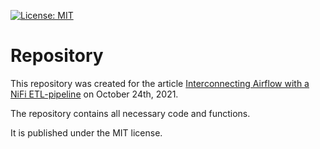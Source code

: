 [![License: MIT](https://img.shields.io/github/license/CribberSix/nifi-airflow-connection?style=flat-square)](https://github.com/CribberSix/nifi-airflow-connection/blob/main/LICENSE)



# Repository

This repository was created for the article [Interconnecting Airflow with a NiFi ETL-pipeline](https://cribbersix.github.io/python/2021/10/14/How-to-connect-Airflow-with-a-NiFi-ETL-pipeline.html) on October 24th, 2021.

The repository contains all necessary code and functions.

It is published under the MIT license.
